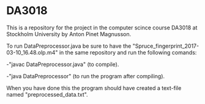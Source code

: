 # DA3018
This is a repository for the project in the computer scince course DA3018 at Stockholm University by Anton Pinet Magnusson. 

To run DataPreprocessor.java be sure to have the "Spruce_fingerprint_2017-03-10_16.48.olp.m4" in the same repository and run the following comands:

-"javac DataPreprocessor.java" (to compile).

-"java DataPreprocessor" (to run the program after compiling).

When you have done this the program should have created a text-file named "preprocessed_data.txt".
